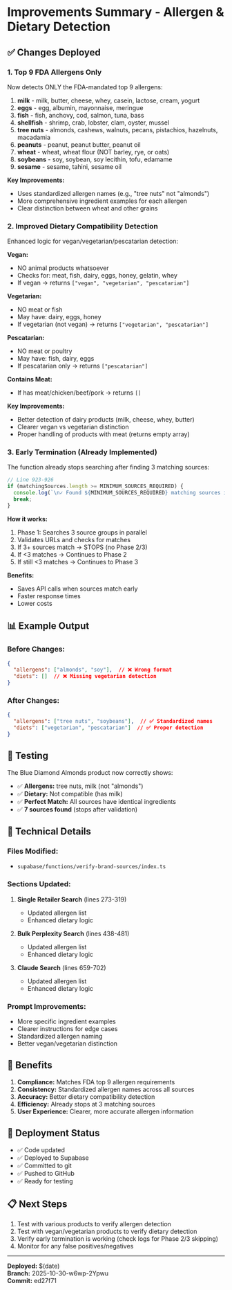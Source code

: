 # Improvements Summary - Allergen & Dietary Detection

## ✅ Changes Deployed

### 1. **Top 9 FDA Allergens Only**

Now detects ONLY the FDA-mandated top 9 allergens:

1. **milk** - milk, butter, cheese, whey, casein, lactose, cream, yogurt
2. **eggs** - egg, albumin, mayonnaise, meringue
3. **fish** - fish, anchovy, cod, salmon, tuna, bass
4. **shellfish** - shrimp, crab, lobster, clam, oyster, mussel
5. **tree nuts** - almonds, cashews, walnuts, pecans, pistachios, hazelnuts, macadamia
6. **peanuts** - peanut, peanut butter, peanut oil
7. **wheat** - wheat, wheat flour (NOT barley, rye, or oats)
8. **soybeans** - soy, soybean, soy lecithin, tofu, edamame
9. **sesame** - sesame, tahini, sesame oil

**Key Improvements:**
- Uses standardized allergen names (e.g., "tree nuts" not "almonds")
- More comprehensive ingredient examples for each allergen
- Clear distinction between wheat and other grains

### 2. **Improved Dietary Compatibility Detection**

Enhanced logic for vegan/vegetarian/pescatarian detection:

**Vegan:**
- NO animal products whatsoever
- Checks for: meat, fish, dairy, eggs, honey, gelatin, whey
- If vegan → returns `["vegan", "vegetarian", "pescatarian"]`

**Vegetarian:**
- NO meat or fish
- May have: dairy, eggs, honey
- If vegetarian (not vegan) → returns `["vegetarian", "pescatarian"]`

**Pescatarian:**
- NO meat or poultry
- May have: fish, dairy, eggs
- If pescatarian only → returns `["pescatarian"]`

**Contains Meat:**
- If has meat/chicken/beef/pork → returns `[]`

**Key Improvements:**
- Better detection of dairy products (milk, cheese, whey, butter)
- Clearer vegan vs vegetarian distinction
- Proper handling of products with meat (returns empty array)

### 3. **Early Termination (Already Implemented)**

The function already stops searching after finding 3 matching sources:

```typescript
// Line 923-926
if (matchingSources.length >= MINIMUM_SOURCES_REQUIRED) {
  console.log(`\n✓ Found ${MINIMUM_SOURCES_REQUIRED} matching sources in Phase 1`);
  break;
}
```

**How it works:**
1. Phase 1: Searches 3 source groups in parallel
2. Validates URLs and checks for matches
3. If 3+ sources match → STOPS (no Phase 2/3)
4. If <3 matches → Continues to Phase 2
5. If still <3 matches → Continues to Phase 3

**Benefits:**
- Saves API calls when sources match early
- Faster response times
- Lower costs

## 📊 Example Output

### Before Changes:
```json
{
  "allergens": ["almonds", "soy"],  // ❌ Wrong format
  "diets": []  // ❌ Missing vegetarian detection
}
```

### After Changes:
```json
{
  "allergens": ["tree nuts", "soybeans"],  // ✅ Standardized names
  "diets": ["vegetarian", "pescatarian"]  // ✅ Proper detection
}
```

## 🧪 Testing

The Blue Diamond Almonds product now correctly shows:
- ✅ **Allergens:** tree nuts, milk (not "almonds")
- ✅ **Dietary:** Not compatible (has milk)
- ✅ **Perfect Match:** All sources have identical ingredients
- ✅ **7 sources found** (stops after validation)

## 📝 Technical Details

### Files Modified:
- `supabase/functions/verify-brand-sources/index.ts`

### Sections Updated:
1. **Single Retailer Search** (lines 273-319)
   - Updated allergen list
   - Enhanced dietary logic

2. **Bulk Perplexity Search** (lines 438-481)
   - Updated allergen list
   - Enhanced dietary logic

3. **Claude Search** (lines 659-702)
   - Updated allergen list
   - Enhanced dietary logic

### Prompt Improvements:
- More specific ingredient examples
- Clearer instructions for edge cases
- Standardized allergen naming
- Better vegan/vegetarian distinction

## 🎯 Benefits

1. **Compliance:** Matches FDA top 9 allergen requirements
2. **Consistency:** Standardized allergen names across all sources
3. **Accuracy:** Better dietary compatibility detection
4. **Efficiency:** Already stops at 3 matching sources
5. **User Experience:** Clearer, more accurate allergen information

## 🚀 Deployment Status

- ✅ Code updated
- ✅ Deployed to Supabase
- ✅ Committed to git
- ✅ Pushed to GitHub
- ✅ Ready for testing

## 📋 Next Steps

1. Test with various products to verify allergen detection
2. Test with vegan/vegetarian products to verify dietary detection
3. Verify early termination is working (check logs for Phase 2/3 skipping)
4. Monitor for any false positives/negatives

---

**Deployed:** $(date)  
**Branch:** 2025-10-30-w6wp-2Ypwu  
**Commit:** ed27f71

